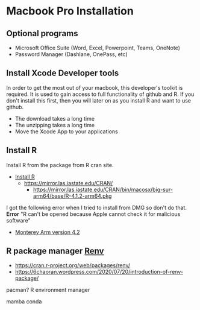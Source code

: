 # Macbook Pro Installation


## Optional programs
* Microsoft Office Suite (Word, Excel, Powerpoint, Teams, OneNote)
* Password Manager (Dashlane, OnePass, etc)


## Install Xcode Developer tools

In order to get the most out of your macbook, this developer's toolkit is required.  It is used to gain access to full functionality of github and R.  If you don't install this first, then you will later on as you install R and want to use github.

* The download takes a long time
* The unzipping takes a long time
* Move the Xcode App to your applications

## Install R

Install R from the package from R cran site.

* [Install R](https://mirror.las.iastate.edu/CRAN/)
  * https://mirror.las.iastate.edu/CRAN/
    * https://mirror.las.iastate.edu/CRAN/bin/macosx/big-sur-arm64/base/R-4.1.2-arm64.pkg

I got the following error when I tried to install from DMG so don't do that.
**Error** "R can't be opened because Apple cannot check it for malicious software"
  * [Monterey Arm version 4.2](https://mac.r-project.org/monterey/R-devel/R-GUI-8008-4.2-monterey-arm64-Release.dmg)


## R package manager [Renv](https://cran.r-project.org/web/packages/renv/)

* https://cran.r-project.org/web/packages/renv/
* https://6chaoran.wordpress.com/2020/07/20/introduction-of-renv-package/


pacman?
R environment manager

mamba conda
